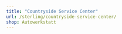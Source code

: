 ```yaml
---
title: "Countryside Service Center"
url: /sterling/countryside-service-center/
shop: Autowerkstatt
---
```

